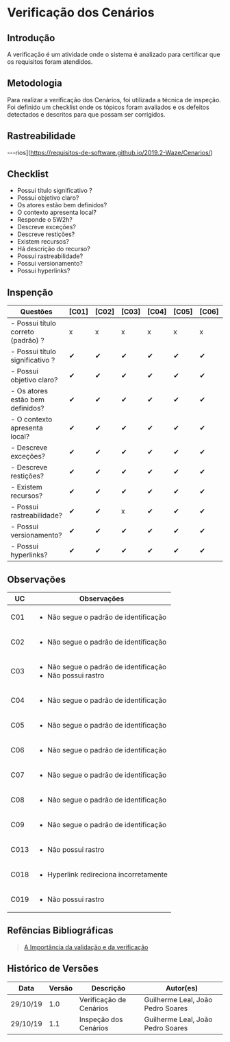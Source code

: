 # Verificação dos Cenários

## Introdução

A verificação é um atividade onde o sistema é analizado para certificar que os requisitos foram atendidos.

## Metodologia

Para realizar a verificação dos Cenários, foi utilizada a técnica de inspeção. Foi definido um checklist onde os tópicos foram avaliados e os defeitos detectados e descritos para que possam ser corrigidos.

## Rastreabilidade

---rios](https://requisitos-de-software.github.io/2019.2-Waze/Cenarios/)

## Checklist

- Possui título significativo ?
- Possui objetivo claro?
- Os atores estão bem definidos?
- O contexto apresenta local?
- Responde o 5W2h?
- Descreve exceções?
- Descreve restições?
- Existem recursos?
- Há descrição do recurso?
- Possui rastreabilidade?
- Possui versionamento?
- Possui hyperlinks?

## Inspenção

|Questões|[C01]|[C02]|[C03]|[C04]|[C05]|[C06]|[C07]|[C08]|[C09]|[C10]|[C11]|[C12]|[C13]|[C14]|[C15]|[C16]|[C17]|[C18]|[C19]|
|--------|---|---|---|---|---|---|---|---|---|---|---|---|---|---|---|---|---|---|---|
|- Possui título correto (padrão) ?|x|x|x|x|x|x|x|x|x|✔|✔|✔|✔|✔|✔|✔|✔|✔|✔|
|- Possui título significativo ?|✔|✔|✔|✔|✔|✔|✔|✔|✔|✔|✔|✔|✔|✔|✔|✔|✔|✔|✔|
|- Possui objetivo claro?|✔|✔|✔|✔|✔|✔|✔|✔|✔|✔|✔|✔|✔|✔|✔|✔|✔|✔|✔|
|- Os atores estão bem definidos?|✔|✔|✔|✔|✔|✔|✔|✔|✔|✔|✔|✔|✔|✔|✔|✔|✔|✔|✔|
|- O contexto apresenta local?|✔|✔|✔|✔|✔|✔|✔|✔|✔|✔|✔|✔|✔|✔|✔|✔|✔|✔|✔|
|- Descreve exceções?|✔|✔|✔|✔|✔|✔|✔|✔|✔|✔|✔|✔|✔|✔|✔|✔|✔|✔|✔|
|- Descreve restições?|✔|✔|✔|✔|✔|✔|✔|✔|✔|✔|✔|✔|✔|✔|✔|✔|✔|✔|✔|
|- Existem recursos?|✔|✔|✔|✔|✔|✔|✔|✔|✔|✔|✔|✔|✔|✔|✔|✔|✔|✔|✔|
|- Possui rastreabilidade?|✔|✔|x|✔|✔|✔|✔|✔|✔|✔|✔|✔|x|✔|✔|✔|✔|✔|x|
|- Possui versionamento?|✔|✔|✔|✔|✔|✔|✔|✔|✔|✔|✔|✔|✔|✔|✔|✔|✔|✔|✔|
|- Possui hyperlinks?|✔|✔|✔|✔|✔|✔|✔|✔|✔|✔|✔|✔|✔|✔|✔|✔|✔|x|✔|

## Observações
|UC|Observações|
|---|----------|
|C01|<ul><li>Não segue o padrão de identificação</ul>|
|C02|<ul><li>Não segue o padrão de identificação</ul>|
|C03|<ul><li>Não segue o padrão de identificação<li>Não possui rastro</ul>|
|C04|<ul><li>Não segue o padrão de identificação</ul>|
|C05|<ul><li>Não segue o padrão de identificação</ul>|
|C06|<ul><li>Não segue o padrão de identificação</ul>|
|C07|<ul><li>Não segue o padrão de identificação</ul>|
|C08|<ul><li>Não segue o padrão de identificação</ul>|
|C09|<ul><li>Não segue o padrão de identificação</ul>|
|C013|<ul><li>Não possui rastro</ul>|
|C018|<ul><li>Hyperlink redireciona incorretamente</ul>|
|C019|<ul><li>Não possui rastro</ul>|

## Refências Bibliográficas

>[A Importância da validação e da verificação](https://www.devmedia.com.br/a-importancia-da-validacao-e-da-verificacao/24559)

## Histórico de Versões

|Data|Versão|Descrição|Autor(es)|
|----|------|---------|---------|
|29/10/19|1.0| Verificação de Cenários |Guilherme Leal, João Pedro Soares|
|29/10/19|1.1| Inspeção dos Cenários |Guilherme Leal, João Pedro Soares|
